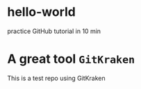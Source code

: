 # hello-world
practice GitHub tutorial in 10 min

# A great tool `GitKraken`
This is a test repo using GitKraken
